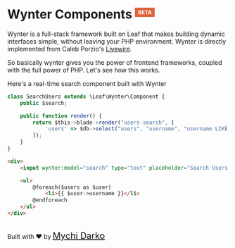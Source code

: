<!-- markdownlint-disable no-inline-html -->
# Wynter Components <sup><span style="background: rgb(221, 100, 60); color: white; padding: 3px 7px; font-size: 12px;">BETA</span></sup>

Wynter is a full-stack framework built on Leaf that makes building dynamic interfaces simple, without leaving your PHP environment. Wynter is directly implemented from Caleb Porzio's [Livewire](https://laravel-livewire.com).

So basically wynter gives you the power of frontend frameworks, coupled with the full power of PHP. Let's see how this works.

Here's a real-time search component built with Wynter

```js
class SearchUsers extends \Leaf\Wynter\Component {
	public $search;

	public function render() {
		return $this->blade->render("users-search", [
			'users' => $db->select("users", "username", "username LIKE ".$this->search."%")
		]);
	}
}
```
```html
<div>
	<input wynter:model="search" type="text" placeholder="Search Users...">

	<ul>
		@foreach($users as $user)
			<li>{{ $user->username }}</li>
		@endforeach
	</ul>
</div>
```

<br>
Built with ❤ by <a href="https://mychi.netlify.com" style="font-size: 20px; color: #111;" target="_blank">Mychi Darko</a>
